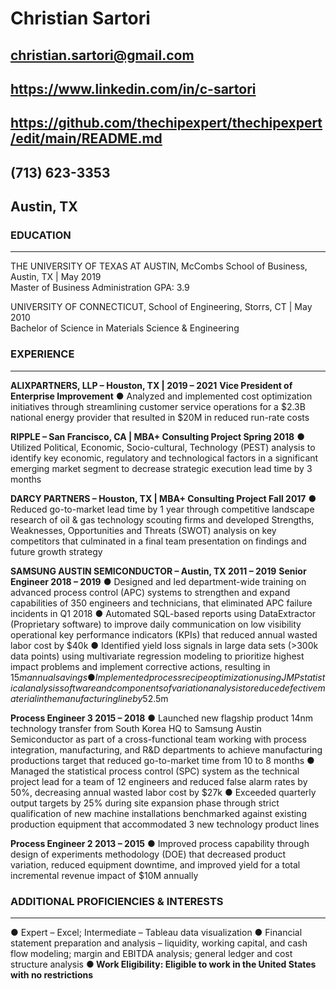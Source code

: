 # Christian Sartori

## christian.sartori@gmail.com
## https://www.linkedin.com/in/c-sartori
## https://github.com/thechipexpert/thechipexpert/edit/main/README.md
## (713) 623-3353
## Austin, TX

### EDUCATION
***
THE UNIVERSITY OF TEXAS AT AUSTIN, McCombs School of Business, Austin, TX | May 2019 \
Master of Business Administration	GPA: 3.9

UNIVERSITY OF CONNECTICUT, School of Engineering, Storrs, CT | May 2010 \
Bachelor of Science in Materials Science & Engineering

### EXPERIENCE
***
**ALIXPARTNERS, LLP – Houston, TX | 	2019 – 2021**
**Vice President of Enterprise Improvement**
●	Analyzed and implemented cost optimization initiatives through streamlining customer service operations for a $2.3B national energy provider that resulted in $20M in reduced run-rate costs 

**RIPPLE – San Francisco, CA | MBA+ Consulting Project	Spring 2018**
●	Utilized Political, Economic, Socio-cultural, Technology (PEST) analysis to identify key economic, regulatory and technological factors in a significant emerging market segment to decrease strategic execution lead time by 3 months

**DARCY PARTNERS – Houston, TX | MBA+ Consulting Project	Fall 2017**
●	Reduced go-to-market lead time by 1 year through competitive landscape research of oil & gas technology scouting firms and developed Strengths, Weaknesses, Opportunities and Threats (SWOT) analysis on key competitors that culminated in a final team presentation on findings and future growth strategy

**SAMSUNG AUSTIN SEMICONDUCTOR – Austin, TX	2011 – 2019**
**Senior Engineer 	2018 – 2019**
●	Designed and led department-wide training on advanced process control (APC) systems to strengthen and expand capabilities of 350 engineers and technicians, that eliminated APC failure incidents in Q1 2018
●	Automated SQL-based reports using DataExtractor (Proprietary software) to improve daily communication on low visibility operational key performance indicators (KPIs) that reduced annual wasted labor cost by $40k
●	Identified yield loss signals in large data sets (>300k data points) using multivariate regression modeling to prioritize highest impact problems and implement corrective actions, resulting in $15m annual savings
●	Implemented process recipe optimization using JMP statistical analysis software and components of variation analysis to reduce defective material in the manufacturing line by 5%, reducing annual waste cost by >$2.5m 

**Process Engineer 3 	2015 – 2018**
●	Launched new flagship product 14nm technology transfer from South Korea HQ to Samsung Austin Semiconductor as part of a cross-functional team working with process integration, manufacturing, and R&D departments to achieve manufacturing productions target that reduced go-to-market time from 10 to 8 months
●	Managed the statistical process control (SPC) system as the technical project lead for a team of 12 engineers and reduced false alarm rates by 50%, decreasing annual wasted labor cost by $27k
●	Exceeded quarterly output targets by 25% during site expansion phase through strict qualification of new machine installations benchmarked against existing production equipment that accommodated 3 new technology product lines

**Process Engineer 2 	2013 – 2015**
●	Improved process capability through design of experiments methodology (DOE) that decreased product variation, reduced equipment downtime, and improved yield for a total incremental revenue impact of $10M annually

### ADDITIONAL PROFICIENCIES & INTERESTS
***
●	Expert – Excel; Intermediate – Tableau data visualization
●	Financial statement preparation and analysis – liquidity, working capital, and cash flow modeling; margin and EBITDA analysis; general ledger and cost structure analysis
**●	Work Eligibility: Eligible to work in the United States with no restrictions**

